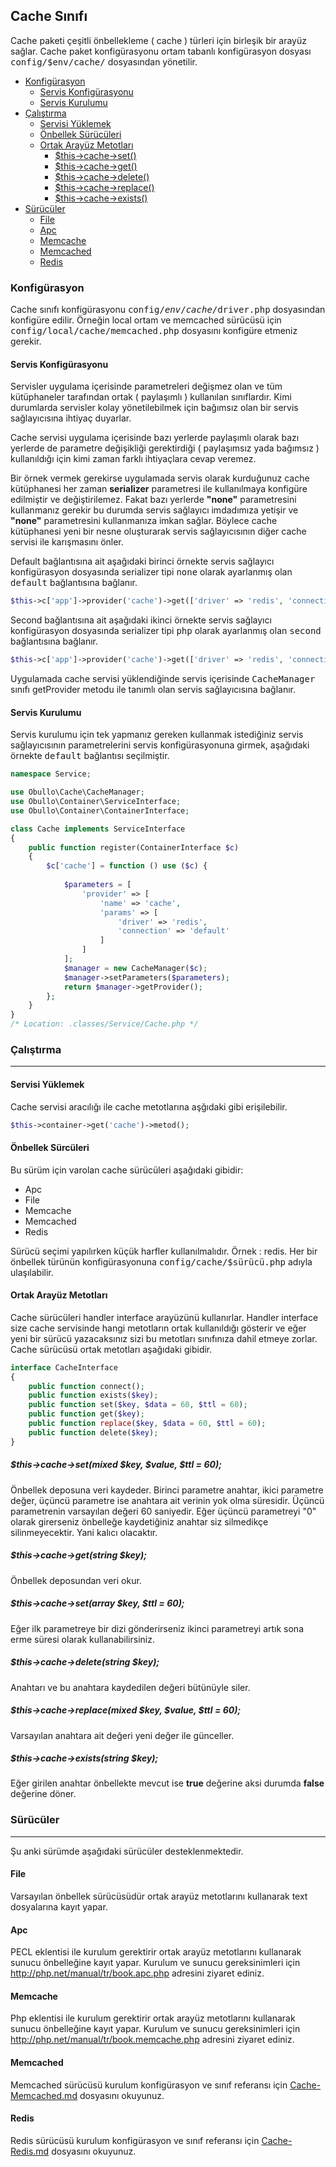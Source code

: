 
## Cache Sınıfı

Cache paketi çeşitli önbellekleme ( cache ) türleri için birleşik bir arayüz sağlar. Cache paket konfigürasyonu ortam tabanlı konfigürasyon dosyası <kbd>config/$env/cache/</kbd> dosyasından yönetilir.

<ul>

<li>
    <a href="#configuration">Konfigürasyon</a>
    <ul>
        <li><a href="#service-configuration">Servis Konfigürasyonu</a></li>
        <li><a href="#service-setup">Servis Kurulumu</a></li>
    </ul>
</li>

<li>
    <a href="#running">Çalıştırma</a>
    <ul>
        <li><a href="#loading-service">Servisi Yüklemek</a></li>
        <li><a href="#cache-drivers">Önbellek Sürücüleri</a></li>
        <li>
            <a href="#interface">Ortak Arayüz Metotları</a>
            <ul>
                <li><a href="#common-set">$this->cache->set()</a></li>
                <li><a href="#common-get">$this->cache->get()</a></li>
                <li><a href="#common-delete">$this->cache->delete()</a></li>
                <li><a href="#common-replace">$this->cache->replace()</a></li>
                <li><a href="#common-exists">$this->cache->exists()</a></li>
            </ul>
        </li>
    </ul>
</li>

<li>
    <a href="#drivers">Sürücüler</a>
    <ul>
        <li><a href="#file">File</a></li>
        <li><a href="#file">Apc</a></li>
        <li><a href="#memcache">Memcache</a></li>
        <li><a href="#memcached">Memcached</a></li>
        <li><a href="#redis">Redis</a></li>
    </ul>
</li>

</ul>

<a name="configuration"></a>

### Konfigürasyon

Cache sınıfı konfigürasyonu <kbd>config/$env/cache/$driver.php</kbd> dosyasından konfigüre edilir. Örneğin local ortam ve memcached sürücüsü için <kbd>config/local/cache/memcached.php</kbd> dosyasını konfigüre etmeniz gerekir.

<a name="service-configuration"></a>

#### Servis Konfigürasyonu

Servisler uygulama içerisinde parametreleri değişmez olan ve tüm kütüphaneler tarafından ortak ( paylaşımlı ) kullanılan sınıflardır. Kimi durumlarda servisler kolay yönetilebilmek için bağımsız olan bir servis sağlayıcısına ihtiyaç duyarlar.

Cache servisi uygulama içerisinde bazı yerlerde paylaşımlı olarak bazı yerlerde de parametre değişikliği gerektirdiği ( paylaşımsız yada bağımsız ) kullanıldığı için kimi zaman farklı ihtiyaçlara cevap veremez.

Bir örnek vermek gerekirse uygulamada servis olarak kurduğunuz cache kütüphanesi her zaman <b>serializer</b> parametresi ile kullanılmaya konfigüre edilmiştir ve değiştirilemez. Fakat bazı yerlerde <b>"none"</b> parametresini kullanmanız gerekir bu durumda servis sağlayıcı imdadımıza yetişir ve <b>"none"</b> parametresini kullanmanıza imkan sağlar. Böylece cache kütüphanesi yeni bir nesne oluşturarak servis sağlayıcısının diğer cache servisi ile karışmasını önler.

Default bağlantısına ait aşağıdaki birinci örnekte servis sağlayıcı konfigürasyon dosyasında serializer tipi <kbd>none</kbd> olarak ayarlanmış olan <kbd>default</kbd> bağlantısına bağlanır.

```php
$this->c['app']->provider('cache')->get(['driver' => 'redis', 'connection' => 'default']);
```

Second bağlantısına ait aşağıdaki ikinci örnekte servis sağlayıcı konfigürasyon dosyasında serializer tipi <kbd>php</kbd> olarak ayarlanmış olan <kbd>second</kbd> bağlantısına bağlanır.

```php
$this->c['app']->provider('cache')->get(['driver' => 'redis', 'connection' => 'second']);
```

Uygulamada cache servisi yüklendiğinde servis içerisinde <kbd>CacheManager</kbd> sınıfı getProvider metodu ile tanımlı olan servis sağlayıcısına bağlanır.

<a name="service-setup"></a>

#### Servis Kurulumu

Servis kurulumu için tek yapmanız gereken kullanmak istediğiniz servis sağlayıcısının parametrelerini servis konfigürasyonuna girmek, aşağıdaki örnekte <kbd>default</kbd> bağlantısı seçilmiştir.

```php
namespace Service;

use Obullo\Cache\CacheManager;
use Obullo\Container\ServiceInterface;
use Obullo\Container\ContainerInterface;

class Cache implements ServiceInterface
{
    public function register(ContainerInterface $c)
    {
        $c['cache'] = function () use ($c) {
            
            $parameters = [
                'provider' => [
                    'name' => 'cache',
                    'params' => [
                        'driver' => 'redis',
                        'connection' => 'default'
                    ]
                ]
            ];
            $manager = new CacheManager($c);
            $manager->setParameters($parameters);
            return $manager->getProvider();
        };
    }
}
/* Location: .classes/Service/Cache.php */
```

<a name="running"></a>

### Çalıştırma

------

<a name="loading-service"></a>

#### Servisi Yüklemek

Cache servisi aracılığı ile cache metotlarına aşğıdaki gibi erişilebilir.

```php
$this->container->get('cache')->metod();
```
<a name="cache-drivers"></a>

#### Önbellek Sürcüleri

Bu sürüm için varolan cache sürücüleri aşağıdaki gibidir:

* Apc
* File
* Memcache
* Memcached
* Redis

Sürücü seçimi yapılırken küçük harfler kullanılmalıdır. Örnek : redis. Her bir önbellek türünün konfigürasyonuna <kbd>config/cache/$sürücü.php</kbd> adıyla ulaşılabilir.

<a name="interface"></a>

#### Ortak Arayüz Metotları

Cache sürücüleri handler interface arayüzünü kullanırlar. Handler interface size cache servisinde hangi metotların ortak kullanıldığı gösterir ve eğer yeni bir sürücü yazacaksınız sizi bu metotları sınıfınıza dahil etmeye zorlar. Cache sürücüsü ortak metotları aşağıdaki gibidir.

```php
interface CacheInterface
{
    public function connect();
    public function exists($key);
    public function set($key, $data = 60, $ttl = 60);
    public function get($key);
    public function replace($key, $data = 60, $ttl = 60);
    public function delete($key);
}
```

<a name="common-set"></a>
<a name="common-get"></a>
<a name="common-delete"></a>
<a name="common-replace"></a>
<a name="common-exists"></a>

##### $this->cache->set(mixed $key, $value, $ttl = 60);

Önbellek deposuna veri kaydeder. Birinci parametre anahtar, ikici parametre değer, üçüncü parametre ise anahtara ait verinin yok olma süresidir. Üçüncü parametrenin varsayılan değeri 60 saniyedir. Eğer üçüncü parametreyi "0" olarak girerseniz önbelleğe kaydetiğiniz anahtar siz silmedikçe silinmeyecektir. Yani kalıcı olacaktır.

##### $this->cache->get(string $key);

Önbellek deposundan veri okur.

##### $this->cache->set(array $key, $ttl = 60);

Eğer ilk parametreye bir dizi gönderirseniz ikinci parametreyi artık sona erme süresi olarak kullanabilirsiniz.

##### $this->cache->delete(string $key);

Anahtarı ve bu anahtara kaydedilen değeri bütünüyle siler.

##### $this->cache->replace(mixed $key, $value, $ttl = 60);

Varsayılan anahtara ait değeri yeni değer ile günceller.

##### $this->cache->exists(string $key);

Eğer girilen anahtar önbellekte mevcut ise <b>true</b> değerine aksi durumda <b>false</b> değerine döner.

<a name="drivers"></a>

### Sürücüler

------

Şu anki sürümde aşağıdaki sürücüler desteklenmektedir.

<a name="file"></a>

#### File

Varsayılan önbellek sürücüsüdür ortak arayüz metotlarını kullanarak text dosyalarına kayıt yapar.

<a name="apc"></a>

#### Apc

PECL eklentisi ile kurulum gerektirir ortak arayüz metotlarını kullanarak sunucu önbelleğine kayıt yapar. Kurulum ve sunucu gereksinimleri için <a href="http://php.net/manual/tr/book.apc.php">http://php.net/manual/tr/book.apc.php</a> adresini ziyaret ediniz.

<a name="memcache"></a>

#### Memcache

Php eklentisi ile kurulum gerektirir ortak arayüz metotlarını kullanarak sunucu önbelleğine kayıt yapar. Kurulum ve sunucu gereksinimleri için <a href="http://php.net/manual/tr/book.memcache.php">http://php.net/manual/tr/book.memcache.php</a> adresini ziyaret ediniz.

<a name="memcached"></a>

#### Memcached

Memcached sürücüsü kurulum konfigürasyon ve sınıf referansı için [Cache-Memcached.md](Cache-Memcached.md) dosyasını okuyunuz.

<a name="redis"></a>

#### Redis

Redis sürücüsü kurulum konfigürasyon ve sınıf referansı için [Cache-Redis.md](Cache-Redis.md) dosyasını okuyunuz.
